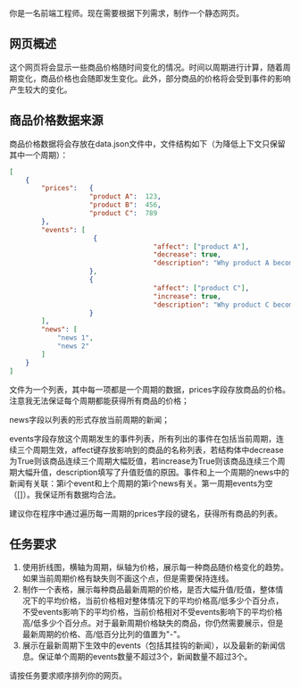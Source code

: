 你是一名前端工程师。现在需要根据下列需求，制作一个静态网页。

## 网页概述

这个网页将会显示一些商品价格随时间变化的情况。时间以周期进行计算，随着周期变化，商品价格也会随即发生变化。此外，部分商品的价格将会受到事件的影响产生较大的变化。

## 商品价格数据来源

商品价格数据将会存放在data.json文件中，文件结构如下（为降低上下文只保留其中一个周期）：

```json
[
	{
		"prices":	{
					"product A":  123,
					"product B":  456,
					"product C":  789
		},
		"events": [
					 {
									"affect": ["product A"],
									"decrease": true,
									"description": "Why product A becomes cheap"
					},
					{
									"affect": ["product C"],
									"increase": true,
									"description": "Why product C becomes expensive"
					}
		],
		"news": [
			"news 1",
			"news 2"
		]
	}
]
```

文件为一个列表，其中每一项都是一个周期的数据，prices字段存放商品的价格。注意我无法保证每个周期都能获得所有商品的价格；

news字段以列表的形式存放当前周期的新闻；

events字段存放这个周期发生的事件列表，所有列出的事件在包括当前周期，连续三个周期生效，affect键存放影响到的商品的名称列表，若结构体中decrease为True则该商品连续三个周期大幅贬值，若increase为True则该商品连续三个周期大幅升值，description填写了升值贬值的原因。事件和上一个周期的news中的新闻有关联：第i个event和上个周期的第i个news有关。第一周期events为空（[]）。我保证所有数据均合法。

建议你在程序中通过遍历每一周期的prices字段的键名，获得所有商品的列表。

## 任务要求

1. 使用折线图，横轴为周期，纵轴为价格，展示每一种商品随价格变化的趋势。如果当前周期价格有缺失则不画这个点，但是需要保持连线。
2. 制作一个表格，展示每种商品最新周期的价格，是否大幅升值/贬值，整体情况下的平均价格，当前价格相对整体情况下的平均价格高/低多少个百分点，不受events影响下的平均价格，当前价格相对不受events影响下的平均价格高/低多少个百分点。对于最新周期价格缺失的商品，你仍然需要展示，但是最新周期的价格、高/低百分比列的值置为"-"。
3. 展示在最新周期下生效中的events（包括其挂钩的新闻），以及最新的新闻信息。保证单个周期的events数量不超过3个，新闻数量不超过3个。

请按任务要求顺序排列你的网页。